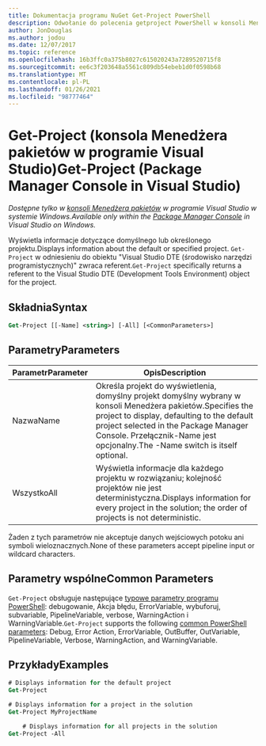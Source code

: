 ```yaml
---
title: Dokumentacja programu NuGet Get-Project PowerShell
description: Odwołanie do polecenia getproject PowerShell w konsoli Menedżera pakietów NuGet w programie Visual Studio.
author: JonDouglas
ms.author: jodou
ms.date: 12/07/2017
ms.topic: reference
ms.openlocfilehash: 16b3ffc0a375b8027c615020243a7289520715f8
ms.sourcegitcommit: ee6c3f203648a5561c809db54ebeb1d0f0598b68
ms.translationtype: MT
ms.contentlocale: pl-PL
ms.lasthandoff: 01/26/2021
ms.locfileid: "98777464"
---
```

# <a name="get-project-package-manager-console-in-visual-studio"></a><span data-ttu-id="c60fb-103">Get-Project (konsola Menedżera pakietów w programie Visual Studio)</span><span class="sxs-lookup"><span data-stu-id="c60fb-103">Get-Project (Package Manager Console in Visual Studio)</span></span>

<span data-ttu-id="c60fb-104">*Dostępne tylko w [konsoli Menedżera pakietów](../../consume-packages/install-use-packages-powershell.md) w programie Visual Studio w systemie Windows.*</span><span class="sxs-lookup"><span data-stu-id="c60fb-104">*Available only within the [Package Manager Console](../../consume-packages/install-use-packages-powershell.md) in Visual Studio on Windows.*</span></span>

<span data-ttu-id="c60fb-105">Wyświetla informacje dotyczące domyślnego lub określonego projektu.</span><span class="sxs-lookup"><span data-stu-id="c60fb-105">Displays information about the default or specified project.</span></span> <span data-ttu-id="c60fb-106">`Get-Project` w odniesieniu do obiektu "Visual Studio DTE (środowisko narzędzi programistycznych)" zwraca referent.</span><span class="sxs-lookup"><span data-stu-id="c60fb-106">`Get-Project` specifically returns a referent to the Visual Studio DTE (Development Tools Environment) object for the project.</span></span>

## <a name="syntax"></a><span data-ttu-id="c60fb-107">Składnia</span><span class="sxs-lookup"><span data-stu-id="c60fb-107">Syntax</span></span>

```ps
Get-Project [[-Name] <string>] [-All] [<CommonParameters>]
```

## <a name="parameters"></a><span data-ttu-id="c60fb-108">Parametry</span><span class="sxs-lookup"><span data-stu-id="c60fb-108">Parameters</span></span>

| <span data-ttu-id="c60fb-109">Parametr</span><span class="sxs-lookup"><span data-stu-id="c60fb-109">Parameter</span></span> | <span data-ttu-id="c60fb-110">Opis</span><span class="sxs-lookup"><span data-stu-id="c60fb-110">Description</span></span> |
| --- | --- |
| <span data-ttu-id="c60fb-111">Nazwa</span><span class="sxs-lookup"><span data-stu-id="c60fb-111">Name</span></span> | <span data-ttu-id="c60fb-112">Określa projekt do wyświetlenia, domyślny projekt domyślny wybrany w konsoli Menedżera pakietów.</span><span class="sxs-lookup"><span data-stu-id="c60fb-112">Specifies the project to display, defaulting to the default project selected in the Package Manager Console.</span></span> <span data-ttu-id="c60fb-113">Przełącznik-Name jest opcjonalny.</span><span class="sxs-lookup"><span data-stu-id="c60fb-113">The -Name switch is itself optional.</span></span> |
| <span data-ttu-id="c60fb-114">Wszystko</span><span class="sxs-lookup"><span data-stu-id="c60fb-114">All</span></span> | <span data-ttu-id="c60fb-115">Wyświetla informacje dla każdego projektu w rozwiązaniu; kolejność projektów nie jest deterministyczna.</span><span class="sxs-lookup"><span data-stu-id="c60fb-115">Displays information for every project in the solution; the order of projects is not deterministic.</span></span> |

<span data-ttu-id="c60fb-116">Żaden z tych parametrów nie akceptuje danych wejściowych potoku ani symboli wieloznacznych.</span><span class="sxs-lookup"><span data-stu-id="c60fb-116">None of these parameters accept pipeline input or wildcard characters.</span></span>

## <a name="common-parameters"></a><span data-ttu-id="c60fb-117">Parametry wspólne</span><span class="sxs-lookup"><span data-stu-id="c60fb-117">Common Parameters</span></span>

<span data-ttu-id="c60fb-118">`Get-Project` obsługuje następujące [typowe parametry programu PowerShell](/powershell/module/microsoft.powershell.core/about/about_commonparameters): debugowanie, Akcja błędu, ErrorVariable, wybuforuj, subvariable, PipelineVariable, verbose, WarningAction i WarningVariable.</span><span class="sxs-lookup"><span data-stu-id="c60fb-118">`Get-Project` supports the following [common PowerShell parameters](/powershell/module/microsoft.powershell.core/about/about_commonparameters): Debug, Error Action, ErrorVariable, OutBuffer, OutVariable, PipelineVariable, Verbose, WarningAction, and WarningVariable.</span></span>

## <a name="examples"></a><span data-ttu-id="c60fb-119">Przykłady</span><span class="sxs-lookup"><span data-stu-id="c60fb-119">Examples</span></span>

```ps
# Displays information for the default project
Get-Project

# Displays information for a project in the solution
Get-Project MyProjectName

    # Displays information for all projects in the solution
Get-Project -All
```